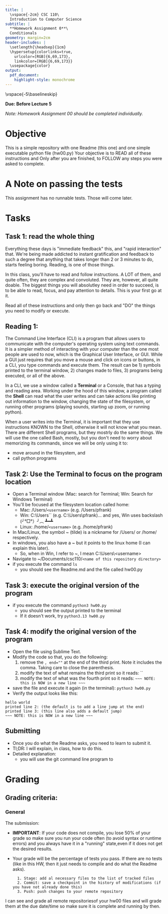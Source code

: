 ```yaml
---
title: |
  \vspace{-2cm} CSC 110\
  Introduction to Computer Science
subtitle: |
  **Homework Assignment 0**\
  Conditionals
geometry: margin=2cm 
header-includes: |
  \setlength{\headsep}{1cm}
  \hypersetup{colorlinks=true,
    urlcolor=[RGB]{6,69,173},
    linkcolor=[RGB]{6,69,173}}  
  \usepackage{color}  
output:
  pdf_document:
    highlight-style: monochrome
---
```

\vspace{-5\baselineskip}

**Due: Before Lecture 5**
 
*Note: Homework Assignment 00 should be completed individually.*


# Objective

This is a simple repository with one Readme (this one) and one simple executable python file (hw00.py)
Your objective is to READ all of these instructions and Only after you are finished, to FOLLOW any steps you were asked to complete.

# A Note on passing the tests

This assignment has no runnable tests. Those will come later. 

# Tasks

## Task 1: read the whole thing

Everything these days is "immediate feedback" this, and "rapid interaction" that.
We're being made addicted to instant gratification and feedback to such a degree that anything that takes longer than 2 or 3 minutes to do, starts feeling boring. Reading, is one of those things.

In this class, you'll have to read and follow instructions. A LOT of them, and quite often, they are complex and convoluted. They are, however, all quite doable. 
The biggest things you will absolutley need in order to succeed, is to be able to read, focus, and pay attention to details. This is your first go at it.

Read all of these instructions and only then go back and "DO" the things you need to modify or execute.

## Reading 1:

The Command Line Interface (CLI) is a program that allows users to communicate with the computer's operating system using text commands. 
It is a simpler method of interacting with your computer than the one most people are used to now, which is the Graphical User Interface, or GUI.
While a GUI just requires that you move a mouse and click on icons or buttons, in a CLI, you type commands and execute them. 
The result can be 1) symbols printed to the terminal window, 2) changes made to files, 3) programs being executed, or all of the above.

In a CLI, we use a window called a **Terminal** or a Console, that has a typing and reading area. 
Working under the hood of this window, a program called the **Shell** can read what the user writes and can take actions like printing out information to the window, 
changing the state of the filesystem, or running other programs (playing sounds, starting up zoom, or running python). 

When a user writes into the Terminal, it is important that they use instructions KNOWN to the Shell, otherwise it will not know what you mean. 
There are different Shell programs, but they mostrly do the same things. 
We will use the one called Bash, mostly, but you don't need to worry about memorizing its commands, since we will be only using it to:

  - move around in the filesystem, and
  - call python programs

## Task 2: Use the Terminal to focus on the program location

  * Open a Terminal window (Mac: search for Terminal; Win: Search for Windows Terminal)
  * You'll be focused at the filesystem location called home:
      *  Mac: /Users/`<username>` (e.g. /Users/pfrank)
      *  Win: C:\Users\`<username>` (e.g. C:\Users\pfrank)... and yes, Win uses backslash (╯°□°）╯︵ ┻━┻
      *  Linux: /home/`<username>` (e.g. /home/pfrank)
  * In Mac/Linux, the symbol ~ (tilde) is a nickname for /Users/<username> or /home/<username> respectively.
  * In windows, you also have a ~ but it points to the linux home (I can explain this later).
      * So, when in Win, I refer to ~, I mean C:\Users\\<username\>
  * Navigate to ~/Documents/csc110/`<name of this repository directory>`
  * if you execute the command `ls`
      * you should see the Readme.md and the file called hw00.py 

## Task 3: execute the original version of the program
  * if you execute the command `python3 hw00.py`
      * you should see the output printed to the terminal
      * If it doesn't work, try   `python3.13 hw00.py`

## Task 4: modify the original version of the program
  * Open the file using Sublime Text.
  * Modify the code so that, you do the following:
      1. remove the `, end=""` at the end of the third print. Note it includes the comma. Taking care to close the parenthesis.
      2. modify the text of what remains the third print so it reads: ``
      3. modify the text of what was the fourth print so it reads: `~~~ NOTE: this is NOW in a new line ~~~`
  * save the file and execute it again (in the terminal): `python3 hw00.py`
  * Verify the output looks like this:
```
hello world
printed line 2: (the default is to add a line jump at the end)
printed line 3: (this line also adds a default jump)
~~~ NOTE: this is NOW in a new line ~~~
```

## Submitting

  * Once you do what the Readme asks, you need to learn to submit it.
  * Tl;DR: I will explain, in class, how to do this.
  * Detailed explanation:
      * you will use the git command line program to
   
        
# Grading

## Grading criteria:

### General
The submission:

  * **IMPORTANT**: If your code does not compile, you lose 50% of your grade so make sure you run your code often (to avoid syntax or runtime errors) and you always have it in a "running" state,even if it does not get the desired results.
  * Your grade will be the percentage of tests you pass. If there are no tests (like in this HW, then it just needs to compile and do what the Readme asks).


          1. Stage: add al necessary files to the list of tracked files
          2. Commit: save a checkpoint in the history of modifications (if you have not already done this)
          3. Push: push changes to your remote repository
I can see and grade all remote repositoriesof your hw00 files and will grade them at the due date/time so make sure it is complete and running by then.
